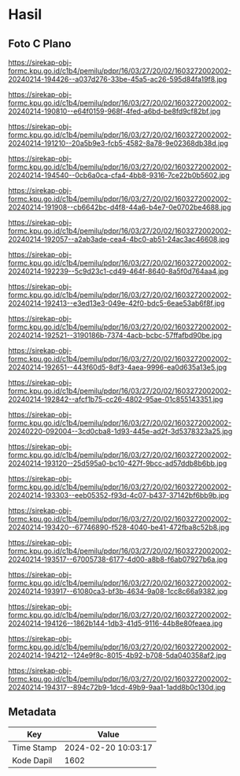 # Hasil

## Foto C Plano

https://sirekap-obj-formc.kpu.go.id/c1b4/pemilu/pdpr/16/03/27/20/02/1603272002002-20240214-194426--a037d276-33be-45a5-ac26-595d84fa19f8.jpg

https://sirekap-obj-formc.kpu.go.id/c1b4/pemilu/pdpr/16/03/27/20/02/1603272002002-20240214-190810--e64f0159-968f-4fed-a6bd-be8fd9cf82bf.jpg

https://sirekap-obj-formc.kpu.go.id/c1b4/pemilu/pdpr/16/03/27/20/02/1603272002002-20240214-191210--20a5b9e3-fcb5-4582-8a78-9e02368db38d.jpg

https://sirekap-obj-formc.kpu.go.id/c1b4/pemilu/pdpr/16/03/27/20/02/1603272002002-20240214-194540--0cb6a0ca-cfa4-4bb8-9316-7ce22b0b5602.jpg

https://sirekap-obj-formc.kpu.go.id/c1b4/pemilu/pdpr/16/03/27/20/02/1603272002002-20240214-191908--cb6642bc-d4f8-44a6-b4e7-0e0702be4688.jpg

https://sirekap-obj-formc.kpu.go.id/c1b4/pemilu/pdpr/16/03/27/20/02/1603272002002-20240214-192057--a2ab3ade-cea4-4bc0-ab51-24ac3ac46608.jpg

https://sirekap-obj-formc.kpu.go.id/c1b4/pemilu/pdpr/16/03/27/20/02/1603272002002-20240214-192239--5c9d23c1-cd49-464f-8640-8a5f0d764aa4.jpg

https://sirekap-obj-formc.kpu.go.id/c1b4/pemilu/pdpr/16/03/27/20/02/1603272002002-20240214-192413--e3ed13e3-049e-42f0-bdc5-6eae53ab6f8f.jpg

https://sirekap-obj-formc.kpu.go.id/c1b4/pemilu/pdpr/16/03/27/20/02/1603272002002-20240214-192521--3190186b-7374-4acb-bcbc-57ffafbd90be.jpg

https://sirekap-obj-formc.kpu.go.id/c1b4/pemilu/pdpr/16/03/27/20/02/1603272002002-20240214-192651--443f60d5-8df3-4aea-9996-ea0d635a13e5.jpg

https://sirekap-obj-formc.kpu.go.id/c1b4/pemilu/pdpr/16/03/27/20/02/1603272002002-20240214-192842--afcf1b75-cc26-4802-95ae-01c855143351.jpg

https://sirekap-obj-formc.kpu.go.id/c1b4/pemilu/pdpr/16/03/27/20/02/1603272002002-20240220-092004--3cd0cba8-1d93-445e-ad2f-3d5378323a25.jpg

https://sirekap-obj-formc.kpu.go.id/c1b4/pemilu/pdpr/16/03/27/20/02/1603272002002-20240214-193120--25d595a0-bc10-427f-9bcc-ad57ddb8b6bb.jpg

https://sirekap-obj-formc.kpu.go.id/c1b4/pemilu/pdpr/16/03/27/20/02/1603272002002-20240214-193303--eeb05352-f93d-4c07-b437-37142bf6bb9b.jpg

https://sirekap-obj-formc.kpu.go.id/c1b4/pemilu/pdpr/16/03/27/20/02/1603272002002-20240214-193420--67746890-f528-4040-be41-472fba8c52b8.jpg

https://sirekap-obj-formc.kpu.go.id/c1b4/pemilu/pdpr/16/03/27/20/02/1603272002002-20240214-193517--67005738-6177-4d00-a8b8-f6ab07927b6a.jpg

https://sirekap-obj-formc.kpu.go.id/c1b4/pemilu/pdpr/16/03/27/20/02/1603272002002-20240214-193917--61080ca3-bf3b-4634-9a08-1cc8c66a9382.jpg

https://sirekap-obj-formc.kpu.go.id/c1b4/pemilu/pdpr/16/03/27/20/02/1603272002002-20240214-194126--1862b144-1db3-41d5-9116-44b8e80feaea.jpg

https://sirekap-obj-formc.kpu.go.id/c1b4/pemilu/pdpr/16/03/27/20/02/1603272002002-20240214-194212--124e9f8c-8015-4b92-b708-5da040358af2.jpg

https://sirekap-obj-formc.kpu.go.id/c1b4/pemilu/pdpr/16/03/27/20/02/1603272002002-20240214-194317--894c72b9-1dcd-49b9-9aa1-1add8b0c130d.jpg


## Metadata

| Key        | Value               |
| ---------- | ------------------- |
| Time Stamp | 2024-02-20 10:03:17 |
| Kode Dapil | 1602                |



